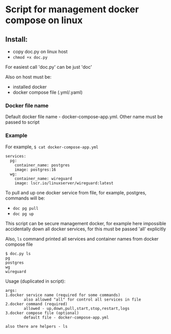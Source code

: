 # Script for management docker compose on linux

## Install:
- copy doc.py on linux host
- `chmod +x doc.py`

For easiest call 'doc.py' can be just 'doc'

Also on host must be:
- installed docker
- docker compose file (.yml/.yaml)

### Docker file name
Default docker file name - docker-compose-app.yml. Other name must be passed to script

### Example
For example, `$ cat docker-compose-app.yml`
```
services:
  pg:
    container_name: postgres
    image: postgres:16
  wg:
    container_name: wireguard
    image: lscr.io/linuxserver/wireguard:latest
```
To pull and up one docker service from file, for example, postgres, commands will be:
- `doc pg pull`
- `doc pg up`

This script can be secure management docker, for example here impossible accidentally down all docker services, for this must be passed 'all' explicitly 

Also, `ls` command printed all services and container names from docker compose file

```
$ doc.py ls
pg
postgres
wg
wireguard
```

Usage (duplicated in script):
```
args:
1.docker service name (required for some commands)
        also allowed "all" for control all services in file
2.docker command (required)
        allowed - up,down,pull,start,stop,restart,logs
3.docker compose file (optional)
        default file - docker-compose-app.yml

also there are helpers - ls
```
